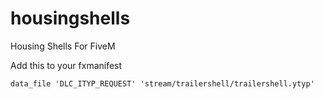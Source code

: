 # housingshells
Housing Shells For FiveM


Add this to your fxmanifest

`data_file 'DLC_ITYP_REQUEST' 'stream/trailershell/trailershell.ytyp'`
